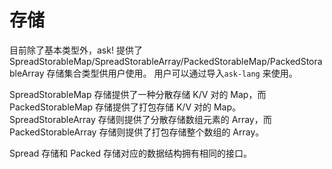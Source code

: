 # 存储

<!-- TODO: 原理描述 -->

目前除了基本类型外，ask! 提供了 SpreadStorableMap/SpreadStorableArray/PackedStorableMap/PackedStorableArray 存储集合类型供用户使用。
用户可以通过导入`ask-lang` 来使用。

SpreadStorableMap 存储提供了一种分散存储 K/V 对的 Map，而 PackedStorableMap 存储提供了打包存储 K/V 对的 Map。
SpreadStorableArray 存储则提供了分散存储数组元素的 Array，而 PackedStorableArray 存储则提供了打包存储整个数组的 Array。

Spread 存储和 Packed 存储对应的数据结构拥有相同的接口。
